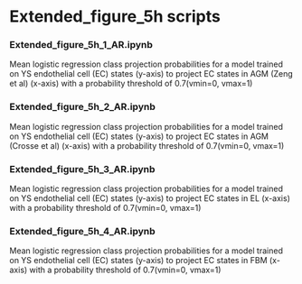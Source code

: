# Extended_figure_5h scripts

### Extended_figure_5h_1_AR.ipynb
Mean logistic regression class projection probabilities for a model trained on YS endothelial cell (EC) states (y-axis) to project EC states in AGM (Zeng et al) (x-axis) with a probability threshold of 0.7(vmin=0, vmax=1)

### Extended_figure_5h_2_AR.ipynb
Mean logistic regression class projection probabilities for a model trained on YS endothelial cell (EC) states (y-axis) to project EC states in AGM (Crosse et al) (x-axis) with a probability threshold of 0.7(vmin=0, vmax=1)

### Extended_figure_5h_3_AR.ipynb
Mean logistic regression class projection probabilities for a model trained on YS endothelial cell (EC) states (y-axis) to project EC states in EL (x-axis) with a probability threshold of 0.7(vmin=0, vmax=1)

### Extended_figure_5h_4_AR.ipynb
Mean logistic regression class projection probabilities for a model trained on YS endothelial cell (EC) states (y-axis) to project EC states in FBM (x-axis) with a probability threshold of 0.7(vmin=0, vmax=1)
